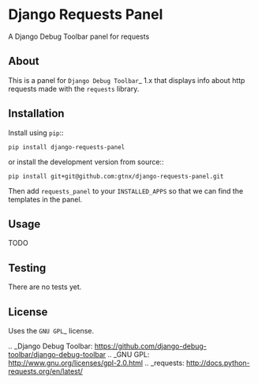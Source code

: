 Django Requests Panel
=====================

A Django Debug Toolbar panel for requests

About
-----

This is a panel for `Django Debug Toolbar`_ 1.x that displays info about http requests made with the `requests` library. 

Installation
------------

Install using ``pip``::

    pip install django-requests-panel

or install the development version from source::

    pip install git+git@github.com:gtnx/django-requests-panel.git

Then add ``requests_panel`` to your ``INSTALLED_APPS`` so that we can find the
templates in the panel. 

Usage
-----

TODO

Testing
-------

There are no tests yet. 

License
-------

Uses the `GNU GPL`_ license.


.. _Django Debug Toolbar: https://github.com/django-debug-toolbar/django-debug-toolbar
.. _GNU GPL: http://www.gnu.org/licenses/gpl-2.0.html
.. _requests: http://docs.python-requests.org/en/latest/
